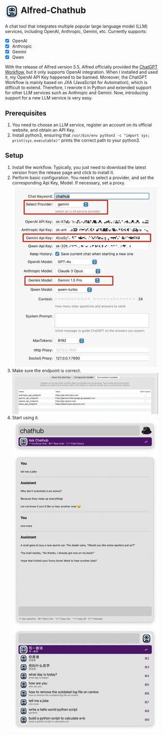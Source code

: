 # <img src='icon.png' width='45' align='center' alt='icon'> Alfred-Chathub

A chat tool that integrates multiple popular large language model (LLM) services, including OpenAI, Anthropic, Gemini, etc. Currently supports:
- [x] OpenAI
- [x] Anthropic
- [x] Gemini
- [x] Qwen

With the release of Alfred version 5.5, Alfred officially provided the [ChatGPT Workflow](https://github.com/alfredapp/openai-workflow), but it only supports OpenAI integration. When I installed and used it, my OpenAI API Key happened to be banned. Moreover, the ChatGPT Workflow is mainly based on JXA (JavaScript for Automation), which is difficult to extend. Therefore, I rewrote it in Python and extended support for other LLM services such as Anthropic and Gemini. Now, introducing support for a new LLM service is very easy.

## Prerequisites

1. You need to choose an LLM service, register an account on its official website, and obtain an API Key.
2. Install python3, ensuring that `/usr/bin/env python3 -c "import sys; print(sys.executable)"` prints the correct path to your python3.

## Setup

1. Install the workflow. Typically, you just need to download the latest version from the release page and click to install it.
2. Perform basic configuration. You need to select a provider, and set the corresponding Api Key, Model. If necessary, set a proxy.
![Main Config](assets/main_config.png)
3. Make sure the endpoint is correct.
![Endpoint Config](assets/endpoint_config.png)
4. Start using it.
![Ask Chathub](assets/ask_chathub.png)
![Chat](assets/chat.png)
![Chat History](assets/history.png)